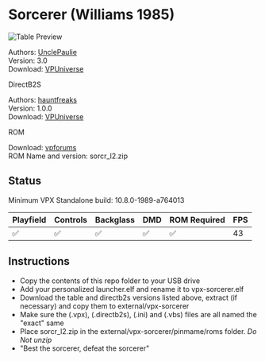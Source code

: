 # Sorcerer (Williams 1985)

![Table Preview](https://vpuniverse.com/screenshots/monthly_2022_06/882925633_CaptureCabinet.png.1f88cc2b1583c167f69b8bc7cd1a5806.png)

Authors: [UnclePaulie](https://vpuniverse.com/profile/16685-unclepaulie/)  
Version: 3.0  
Download: [VPUniverse](https://vpuniverse.com/files/file/8504-sorcerer-williams-1985-w-vr-room/)

DirectB2S

Authors: [hauntfreaks](https://vpuniverse.com/profile/5216-hauntfreaks/)  
Version: 1.0.0  
Download: [VPUniverse](https://vpuniverse.com/files/file/17585-sorcerer-williams-1985-b2s/)

ROM

Download: [vpforums](https://www.vpforums.org/index.php?app=downloads&showfile=889)  
ROM Name and version: sorcr_l2.zip

## Status 

Minimum VPX Standalone build: 10.8.0-1989-a764013

| Playfield | Controls | Backglass | DMD | ROM Required | FPS | 
|-----------|----------|-----------|-----|--------------|-----|
| :white_check_mark: | :white_check_mark: | :white_check_mark: | :white_check_mark: | :white_check_mark: | 43 |

## Instructions

- Copy the contents of this repo folder to your USB drive
- Add your personalized launcher.elf and rename it to vpx-sorcerer.elf
- Download the table and directb2s versions listed above, extract (if necessary) and copy them to external/vpx-sorcerer
- Make sure the (.vpx), (.directb2s), (.ini) and (.vbs) files are all named the "exact" same
- Place sorcr_l2.zip in the external/vpx-sorcerer/pinmame/roms folder. *Do Not unzip*
- "Best the sorcerer, defeat the sorcerer"
